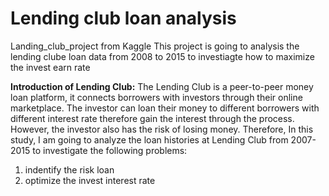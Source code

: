 # Lending club loan analysis
Landing_club_project from Kaggle
 This project is going to analysis the lending clube loan data from 2008 to 2015 to investiagte how to maximize the invest earn rate
 
**Introduction of Lending Club:**
  The Lending Club is a peer-to-peer money loan platform, it connects borrowers with investors through their online marketplace. The investor can loan their money to different borrowers with different interest rate therefore gain the interest through the process. However, the investor also has the risk of losing money. Therefore, In this study, I am going to analyze the loan histories at Lending Club from 2007-2015 to investigate the following problems: 
  1. indentify the risk loan
  2. optimize the invest interest rate 
  

